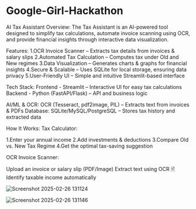 # Google-Girl-Hackathon
AI Tax Assistant
Overview: The Tax Assistant is an AI-powered tool designed to simplify tax calculations, automate invoice scanning using OCR, and provide financial insights through interactive data visualization.

Features:
1.OCR Invoice Scanner – Extracts tax details from invoices & salary slips
2.Automated Tax Calculation – Computes tax under Old and New regimes
3.Data Visualization – Generates charts & graphs for financial insights
4.Secure & Scalable – Uses SQLite for local storage, ensuring data privacy
5.User-Friendly UI – Simple and intuitive Streamlit-based interface

Tech Stack:
Frontend - Streamlit – Interactive UI for easy tax calculations
Backend - Python (FastAPI/Flask) – API and business logic

AI/ML & OCR: OCR (Tesseract, pdf2image, PIL) – Extracts text from invoices & PDFs
Database: SQLite/MySQL/PostgreSQL – Stores tax history and extracted data

How It Works:
Tax Calculator:

1.Enter your annual income 
2.Add investments & deductions 
3.Compare Old vs. New Tax Regime 
4.Get the optimal tax-saving suggestion 

OCR Invoice Scanner:

Upload an invoice or salary slip (PDF/Image) 
Extract text using OCR 🖹
Identify taxable income automatically 

![Screenshot 2025-02-26 131124](https://github.com/user-attachments/assets/25881a4f-e447-409e-8dd7-a35b408c22d9)

![Screenshot 2025-02-26 131146](https://github.com/user-attachments/assets/21775313-0724-4027-b435-34ffdcd48a8b)
